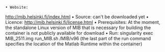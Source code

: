 ﻿    • Website:
http://mib.helsinki.fi/index.html
    • Source:
can't be downloaded yet
    • Licence:
http://mib.helsinki.fi/license.html
    • Prerequisites: At the moment, the standalone Linux version of MIB that is necessary for building the container is not publicly available for download
    • Run:
singularity exec MIB_2511.img run_MIB.sh /MIB/v96
(the last part of the run command specifies the location of the Matlab Runtime within the container)
